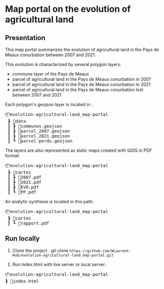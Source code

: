 # Map portal on the evolution of agricultural land

## Presentation

This map portal summarizes the evolution of agricultural land in the Pays de Meaux conurbation between 2007 and 2021.

This evolution is characterized by several polygon layers:
- commune layer of the Pays de Meaux
- parcel of agricultural land in the Pays de Meaux conurbation in 2007
- parcel of agricultural land in the Pays de Meaux conurbation in 2021
- parcel of agricultural land in the Pays de Meaux conurbation lost between 2007 and 2021

Each polygon's geojson layer is located in :
<pre>
📦evolution-agricultural-land_map-portal
 ┣ 📂data
 ┃ ┣ 📜communes.geojson
 ┃ ┣ 📜parcel_2007.geojson
 ┃ ┣ 📜parcel_2021.geojson
 ┃ ┗ 📜parcel_perdu.geojson
</pre>

The layers are also represented as static maps created with QGIS in PDF format:
<pre>
📦evolution-agricultural-land_map-portal
 ┣ 📂cartes
 ┃ ┣ 📜2007.pdf
 ┃ ┣ 📜2021.pdf
 ┃ ┣ 📜EVO.pdf
 ┃ ┗ 📜PP.pdf
</pre>

An analytic synthesis is located in this path:
<pre>
📦evolution-agricultural-land_map-portal
 ┣ 📂cartes
 ┃ ┗ 📜rapport.pdf
</pre>

## Run locally

1. Clone the project : git clone `https://github.com/WLaurent-Hub/evolution-agricultural-land_map-portal.git`

2. Run index.html with live server or local server:
<pre>
📦evolution-agricultural-land_map-portal
┣ 📜index.html
</pre>

